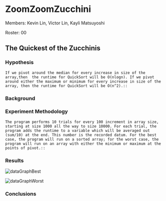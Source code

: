 # ZoomZoomZucchini
Members: Kevin Lin, Victor Lin, Kayli Matsuyoshi

Roster: 00

## The Quickest of the Zucchinis
   
### Hypothesis
    If we pivot around the median for every increase in size of the array,then  the runtime for QuickSort will be O(nlogn). If we pivot around either the maximum or minimum for every increase in size of the array, then the runtime for QuickSort will be O(n^2).::
    
### Background

### Experiment Methodology
    The program performs 10 trials for every 100 increment in array size, starting at size 1000 all the way to size 10000. For each trial, the program adds the runtime to a variable which will be averaged out (sum/10) at the end. This number is the recorded datum. For the best case, the program will run on a sorted array; for the worst case, the program will run on an array with either the minimum or maximum at the points of pivot.::
    
### Results
![dataGraphBest]()

![dataGraphWorst]()

### Conclusions
